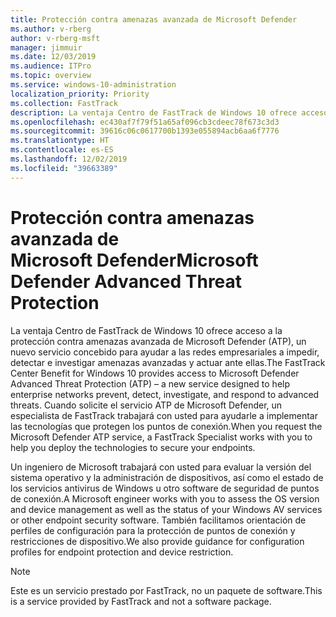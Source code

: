 ```yaml
---
title: Protección contra amenazas avanzada de Microsoft Defender
ms.author: v-rberg
author: v-rberg-msft
manager: jimmuir
ms.date: 12/03/2019
ms.audience: ITPro
ms.topic: overview
ms.service: windows-10-administration
localization_priority: Priority
ms.collection: FastTrack
description: La ventaja Centro de FastTrack de Windows 10 ofrece acceso a la protección contra amenazas avanzada de Microsoft Defender (ATP), un nuevo servicio concebido para ayudar a las redes empresariales a impedir, detectar e investigar amenazas avanzadas y actuar ante ellas.
ms.openlocfilehash: ec430af7f79f51a65af096cb3cdeec78f673c3d3
ms.sourcegitcommit: 39616c06c0617700b1393e055894acb6aa6f7776
ms.translationtype: HT
ms.contentlocale: es-ES
ms.lasthandoff: 12/02/2019
ms.locfileid: "39663389"
---
```

# <a name="microsoft-defender-advanced-threat-protection"></a><span data-ttu-id="da452-103">Protección contra amenazas avanzada de Microsoft Defender</span><span class="sxs-lookup"><span data-stu-id="da452-103">Microsoft Defender Advanced Threat Protection</span></span>

<span data-ttu-id="da452-104">La ventaja Centro de FastTrack de Windows 10 ofrece acceso a la protección contra amenazas avanzada de Microsoft Defender (ATP), un nuevo servicio concebido para ayudar a las redes empresariales a impedir, detectar e investigar amenazas avanzadas y actuar ante ellas.</span><span class="sxs-lookup"><span data-stu-id="da452-104">The FastTrack Center Benefit for Windows 10 provides access to Microsoft Defender Advanced Threat Protection (ATP) – a new service designed to help enterprise networks prevent, detect, investigate, and respond to advanced threats.</span></span> <span data-ttu-id="da452-105">Cuando solicite el servicio ATP de Microsoft Defender, un especialista de FastTrack trabajará con usted para ayudarle a implementar las tecnologías que protegen los puntos de conexión.</span><span class="sxs-lookup"><span data-stu-id="da452-105">When you request the Microsoft Defender ATP service, a FastTrack Specialist works with you to help you deploy the technologies to secure your endpoints.</span></span>

<span data-ttu-id="da452-106">Un ingeniero de Microsoft trabajará con usted para evaluar la versión del sistema operativo y la administración de dispositivos, así como el estado de los servicios antivirus de Windows u otro software de seguridad de puntos de conexión.</span><span class="sxs-lookup"><span data-stu-id="da452-106">A Microsoft engineer works with you to assess the OS version and device management as well as the status of your Windows AV services or other endpoint security software.</span></span> <span data-ttu-id="da452-107">También facilitamos orientación de perfiles de configuración para la protección de puntos de conexión y restricciones de dispositivo.</span><span class="sxs-lookup"><span data-stu-id="da452-107">We also provide guidance for configuration profiles for endpoint protection and device restriction.</span></span>  

> [!NOTE]
> <span data-ttu-id="da452-108">Este es un servicio prestado por FastTrack, no un paquete de software.</span><span class="sxs-lookup"><span data-stu-id="da452-108">This is a service provided by FastTrack and not a software package.</span></span> 